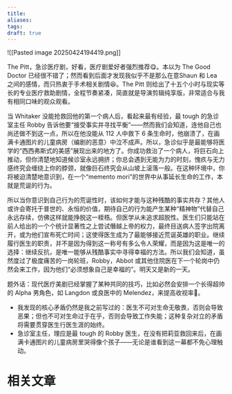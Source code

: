 ```yaml
---
title: 
aliases: 
tags: 
draft: true
---
```


![[Pasted image 20250424194419.png]]

The Pitt，急诊医疗剧，好看，医疗剧爱好者强烈推荐😋。本以为 The Good Doctor 已经很不错了；然而看到后面才发现我似乎不是那么在意Shaun 和 Lea 之间的感情，而只热衷于手术相关剧情😆。The Pitt 则给出了十五个小时与现实等长的专业医疗救助剧情，全程节奏紧凑，简直就是导演剪辑纯享版，非常适合与我有相同口味的观众观看。

当 Whitaker 没能抢救回他的第一个病人后，看起来最有经验，最 tough 的急诊室主任 Robby 告诉他要“接受事实并寻找平衡”——然而我们会知道，连他自己也尚还做不到这一点，所以在他没能从 112 人中救下 6 条生命时，他崩溃了，在画满卡通图片的儿童病房（编剧的恶意）中泣不成声。所以，急诊似乎是最能够将医学的“西西弗斯式的美感”展现出来的地方了。你成功救治了一个病人，将巨石向上推动，但你清楚地知道候诊室永远拥挤；你总会遇到无能为力的时刻，愧疚与无力感终究会缠绕上你的脖颈，就像巨石终究会从山坡上滚落一般。在这种环境中，你将被迫清楚地意识到，在一个“memento mori”的世界中从事延长生命的工作，本就是荒诞的行为。

 所以当你意识到自己行为的荒诞性时，该如何才能与这种残酷的事实共存？其他人或许会寄托于普世的、永恒的价值，期待自己的行为能产生某种“精神物”代替自己永远存续，仿佛这样就能挣脱这一桎梏。但医学从未追求超脱性。医生们只能站在前人给出的一个个统计显著性之上尝试僭越上帝的权力，最终目送病人签字出院离开，或为他们宣布死亡时间；这使得医生成为了最能够接近荒诞英雄的职业。继续履行医生的职责，并不是因为得到这一称号有多么令人荣耀，而是因为这是唯一的选择：继续反抗，是唯一能够从残酷事实中寻得幸福的方法。所以我们会知道，虽然度过了极度痛苦的一岗轮班，Robby，Abbot 或其他住院医在下一个轮岗中仍然会来工作，因为他们“必须想象自己是幸福的”。明天又是新的一天。

题外话：现代医疗美剧已经掌握了某种共同的技巧，比如必然会安排一个长得超帅的 Alpha 男角色，如 Langdon 或良医中的 Melendez，来提高收视率🤣。

- 我发现的核心矛盾仍然是我之前写过的：医生不可对生命无敬畏，否则会导致恶果；但也不可对生命过于在乎，否则会导致工作失能；这种复杂对立的矛盾将需要贯穿医生行医生涯的始终。
- 急诊室主任，理应是最 tough 的 Robby 医生，在没有把莉亚救回来后，在画满卡通图片的儿童病房里哭得像个孩子——无论是谁看到这一幕都不免心理触动。

# 相关文章

